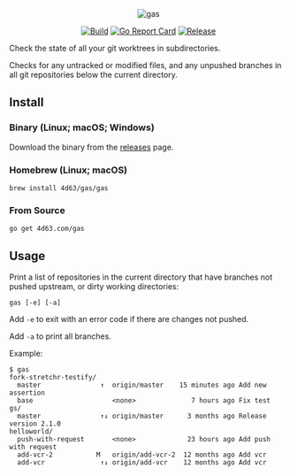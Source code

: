 <div align="center"><img alt="gas" src="README-gas.png" /></div>
<p align="center">
<a href="https://github.com/leighmcculloch/gas/actions"><img alt="Build" src="https://github.com/leighmcculloch/gas/workflows/build/badge.svg" /></a>
<a href="https://goreportcard.com/report/github.com/leighmcculloch/gas"><img alt="Go Report Card" src="https://goreportcard.com/badge/github.com/leighmcculloch/gas" /></a>
<a href="https://github.com/leighmcculloch/gas/releases/latest"><img alt="Release" src="https://img.shields.io/github/v/release/leighmcculloch/gas.svg" /></a>
</p>

Check the state of all your git worktrees in subdirectories.

Checks for any untracked or modified files, and any unpushed branches in all git repositories below the current directory.

## Install

### Binary (Linux; macOS; Windows)

Download the binary from the [releases][] page.

[releases]: https://github.com/leighmcculloch/gas/releases

### Homebrew (Linux; macOS)

```
brew install 4d63/gas/gas
```

### From Source

```
go get 4d63.com/gas
```

## Usage

Print a list of repositories in the current directory that have branches not
pushed upstream, or dirty working directories:

```
gas [-e] [-a]
```

Add `-e` to exit with an error code if there are changes not pushed.

Add `-a` to print all branches.

Example:

```
$ gas
fork-stretchr-testify/
  master               ↑  origin/master    15 minutes ago Add new assertion
  base                    <none>              7 hours ago Fix test
gs/
  master               ↑↓ origin/master      3 months ago Release version 2.1.0
helloworld/
  push-with-request       <none>             23 hours ago Add push with request
  add-vcr-2           M   origin/add-vcr-2  12 months ago Add vcr
  add-vcr              ↑↓ origin/add-vcr    12 months ago Add vcr
```
